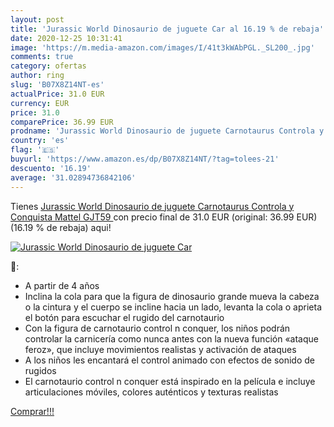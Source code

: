 ```yaml
---
layout: post
title: 'Jurassic World Dinosaurio de juguete Car al 16.19 % de rebaja'
date: 2020-12-25 10:31:41
image: 'https://m.media-amazon.com/images/I/41t3kWAbPGL._SL200_.jpg'
comments: true
category: ofertas
author: ring
slug: 'B07X8Z14NT-es'
actualPrice: 31.0 EUR
currency: EUR
price: 31.0
comparePrice: 36.99 EUR
prodname: 'Jurassic World Dinosaurio de juguete Carnotaurus Controla y Conquista  Mattel GJT59 '
country: 'es'
flag: '🇪🇸'
buyurl: 'https://www.amazon.es/dp/B07X8Z14NT/?tag=tolees-21'
descuento: '16.19'
average: '31.02894736842106'
---
```


Tienes [Jurassic World Dinosaurio de juguete Carnotaurus Controla y Conquista  Mattel GJT59 ](https://www.amazon.es/dp/B07X8Z14NT/?tag=tolees-21) con precio final de  31.0 EUR (original: 36.99 EUR) (16.19 %  de rebaja) aqui!

[![Jurassic World Dinosaurio de juguete Car](https://m.media-amazon.com/images/I/41t3kWAbPGL._SL200_.jpg)](https://www.amazon.es/dp/B07X8Z14NT/?tag=tolees-21)

🔎:

- A partir de 4 años
- Inclina la cola para que la figura de dinosaurio grande mueva la cabeza o la cintura y el cuerpo se incline hacia un lado, levanta la cola o aprieta el botón para escuchar el rugido del carnotaurio
- Con la figura de carnotaurio control n conquer, los niños podrán controlar la carnicería como nunca antes con la nueva función «ataque feroz», que incluye movimientos realistas y activación de ataques
- A los niños les encantará el control animado con efectos de sonido de rugidos
- El carnotaurio control n conquer está inspirado en la película e incluye articulaciones móviles, colores auténticos y texturas realistas

[Comprar!!!](https://www.amazon.es/dp/B07X8Z14NT/?tag=tolees-21)
